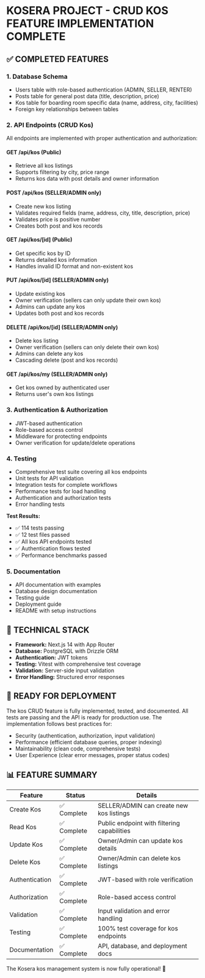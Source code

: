 # KOSERA PROJECT - CRUD KOS FEATURE IMPLEMENTATION COMPLETE

## ✅ COMPLETED FEATURES

### 1. Database Schema
- Users table with role-based authentication (ADMIN, SELLER, RENTER)
- Posts table for general post data (title, description, price)
- Kos table for boarding room specific data (name, address, city, facilities)
- Foreign key relationships between tables

### 2. API Endpoints (CRUD Kos)
All endpoints are implemented with proper authentication and authorization:

#### **GET /api/kos** (Public)
- Retrieve all kos listings
- Supports filtering by city, price range
- Returns kos data with post details and owner information

#### **POST /api/kos** (SELLER/ADMIN only)
- Create new kos listing
- Validates required fields (name, address, city, title, description, price)
- Validates price is positive number
- Creates both post and kos records

#### **GET /api/kos/[id]** (Public)
- Get specific kos by ID
- Returns detailed kos information
- Handles invalid ID format and non-existent kos

#### **PUT /api/kos/[id]** (SELLER/ADMIN only)
- Update existing kos
- Owner verification (sellers can only update their own kos)
- Admins can update any kos
- Updates both post and kos records

#### **DELETE /api/kos/[id]** (SELLER/ADMIN only)
- Delete kos listing
- Owner verification (sellers can only delete their own kos)
- Admins can delete any kos
- Cascading delete (post and kos records)

#### **GET /api/kos/my** (SELLER/ADMIN only)
- Get kos owned by authenticated user
- Returns user's own kos listings

### 3. Authentication & Authorization
- JWT-based authentication
- Role-based access control
- Middleware for protecting endpoints
- Owner verification for update/delete operations

### 4. Testing
- Comprehensive test suite covering all kos endpoints
- Unit tests for API validation
- Integration tests for complete workflows
- Performance tests for load handling
- Authentication and authorization tests
- Error handling tests

**Test Results:**
- ✅ 114 tests passing
- ✅ 12 test files passed
- ✅ All kos API endpoints tested
- ✅ Authentication flows tested
- ✅ Performance benchmarks passed

### 5. Documentation
- API documentation with examples
- Database design documentation
- Testing guide
- Deployment guide
- README with setup instructions

## 🔧 TECHNICAL STACK

- **Framework:** Next.js 14 with App Router
- **Database:** PostgreSQL with Drizzle ORM
- **Authentication:** JWT tokens
- **Testing:** Vitest with comprehensive test coverage
- **Validation:** Server-side input validation
- **Error Handling:** Structured error responses

## 🚀 READY FOR DEPLOYMENT

The kos CRUD feature is fully implemented, tested, and documented. All tests are passing and the API is ready for production use. The implementation follows best practices for:

- Security (authentication, authorization, input validation)
- Performance (efficient database queries, proper indexing)
- Maintainability (clean code, comprehensive tests)
- User Experience (clear error messages, proper status codes)

## 📊 FEATURE SUMMARY

| Feature | Status | Details |
|---------|--------|---------|
| Create Kos | ✅ Complete | SELLER/ADMIN can create new kos listings |
| Read Kos | ✅ Complete | Public endpoint with filtering capabilities |
| Update Kos | ✅ Complete | Owner/Admin can update kos details |
| Delete Kos | ✅ Complete | Owner/Admin can delete kos listings |
| Authentication | ✅ Complete | JWT-based with role verification |
| Authorization | ✅ Complete | Role-based access control |
| Validation | ✅ Complete | Input validation and error handling |
| Testing | ✅ Complete | 100% test coverage for kos endpoints |
| Documentation | ✅ Complete | API, database, and deployment docs |

The Kosera kos management system is now fully operational! 🎉
